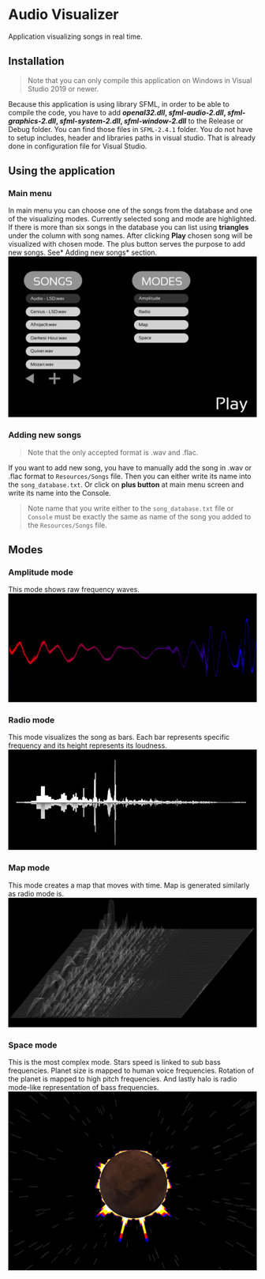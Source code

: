 
# Audio Visualizer

Application visualizing songs in real time.

## Installation

> Note that you can only compile this application on Windows in Visual Studio 2019 or newer.

Because this application is using library SFML, in order to be able to compile the code, you have to add ***openal32.dll*, *sfml-audio-2.dll*, *sfml-graphics-2.dll*, *sfml-system-2.dll*, *sfml-window-2.dll*** to the Release or Debug folder. You can find those files in `SFML-2.4.1` folder. You do not have to setup includes, header and libraries paths in visual studio. That is already done in configuration file for Visual Studio.

## Using the application
### Main menu
In main menu  you can choose one of the songs from the database and one of the visualizing modes. 
Currently selected song and mode are highlighted. If there is more than six songs in the database you can list using **triangles** under the column with song names.
After clicking **Play** chosen song will be visualized with chosen mode. 
The plus button serves the purpose to add new songs. See* Adding new songs* section.
![Main menu after startup](/Documentation/menu.png)

### Adding new songs
>Note that the only accepted format is .wav and .flac.

If you want to add new song, you have to manually add the song in .wav or .flac format to `Resources/Songs` file. Then you can either write its name into the `song_database.txt`. Or click on **plus button** at main menu screen and write its name into the Console.
>Note name that you write either to the `song_database.txt` file or `Console` must be exactly the same as name of the song you added to the `Resources/Songs` file. 

## Modes
### Amplitude mode
This mode shows raw frequency waves.
![Amplitude mode](/Documentation/amplitude.PNG)
### Radio mode
This mode visualizes the song as bars. Each bar represents specific frequency and its height represents its loudness.
![Radio mode](/Documentation/radio.PNG)
### Map mode
This mode creates a map that moves with time. Map is generated similarly as radio mode is.
![Map mode](/Documentation/map.PNG)
### Space mode
This is the most complex mode. Stars speed is linked to sub bass frequencies. Planet size is mapped to human voice frequencies. Rotation of the planet is mapped to high pitch frequencies. And lastly halo is radio mode-like representation of bass frequencies.
![Space mode](/Documentation/space.PNG)